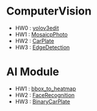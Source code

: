 # ComputerVision

* HW0 : [yolov3edit](https://github.com/aaron851113/ComputerVision/tree/master/yolov3edit)
* HW1 : [MosaicpPhoto](https://github.com/aaron851113/ComputerVision/tree/master/MosaicpPhoto)
* HW2 : [CarPlate](https://github.com/aaron851113/ComputerVision/tree/master/CarPlate)
* HW3 : [EdgeDetection](https://github.com/aaron851113/ComputerVision/tree/master/EdgeDetection)

# AI Module 

* HW1 : [bbox_to_heatmap](https://github.com/aaron851113/ComputerVision/tree/master/bbox_to_heatmap)
* HW2 : [FaceRecognition](https://github.com/aaron851113/ComputerVision/tree/master/Face)
* HW3 : [BinaryCarPlate](https://github.com/aaron851113/ComputerVision/tree/master/Binary_findcarplate)

